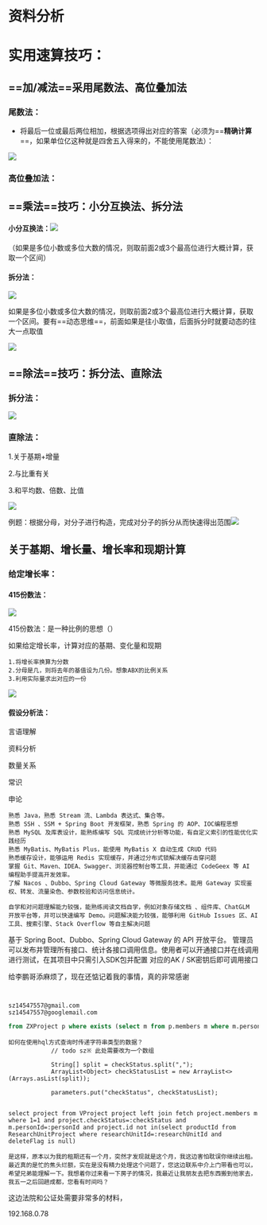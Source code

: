 # 资料分析

# 实用速算技巧：

## ==**加/减法**==采用尾数法、高位叠加法

### **尾数法**：

- 将最后一位或最后两位相加，根据选项得出对应的答案（必须为==**精确计算**==，如果单位亿这种就是四舍五入得来的，不能使用尾数法）：

![](https://pub-5622690a70e94eb09c339b579d7ed3e0.r2.dev/PicGo/20250403175911539.png)



### 高位叠加法：





## ==乘法==技巧：小分互换法、拆分法 

#### 小分互换法：![](https://pub-5622690a70e94eb09c339b579d7ed3e0.r2.dev/PicGo/20250408111823898.png)

（如果是多位小数或多位大数的情况，则取前面2或3个最高位进行大概计算，获取一个区间）

#### 拆分法：

![](https://pub-5622690a70e94eb09c339b579d7ed3e0.r2.dev/PicGo/20250408114905637.png)

如果是多位小数或多位大数的情况，则取前面2或3个最高位进行大概计算，获取一个区间。要有==动态思维==，前面如果是往小取值，后面拆分时就要动态的往大一点取值

![](https://pub-5622690a70e94eb09c339b579d7ed3e0.r2.dev/PicGo/20250408154231063.png)



## ==除法==技巧：拆分法、直除法

### 拆分法：

![](https://pub-5622690a70e94eb09c339b579d7ed3e0.r2.dev/PicGo/20250408163924663.png)

### 直除法：

1.关于基期+增量

2.与比重有关

3.和平均数、倍数、比值

![](https://pub-5622690a70e94eb09c339b579d7ed3e0.r2.dev/PicGo/20250410141453049.png)



例题：根据分母，对分子进行构造，完成对分子的拆分从而快速得出范围![](https://pub-5622690a70e94eb09c339b579d7ed3e0.r2.dev/PicGo/20250410143031580.png)





## 关于基期、增长量、增长率和现期计算

### 给定增长率：

#### 415份数法：

![](https://pub-5622690a70e94eb09c339b579d7ed3e0.r2.dev/PicGo/20250410145238004.png)

415份数法：是一种比例的思想（）

如果给定增长率，计算对应的基期、变化量和现期



```
1.将增长率换算为分数
2.分母是几，则将去年的基值设为几份。想象ABX的比例关系
3.利用实际量求出对应的一份
```

![](https://pub-5622690a70e94eb09c339b579d7ed3e0.r2.dev/PicGo/20250410172123166.png)

#### 假设分析法：







言语理解

资料分析

数量关系

常识

申论





```
熟悉 Java，熟悉 Stream 流、Lambda 表达式、集合等。
熟悉 SSH 、SSM + Spring Boot 开发框架，熟悉 Spring 的 AOP、IOC编程思想
熟悉 MySQL 及库表设计，能熟练编写 SQL 完成统计分析等功能，有自定义索引的性能优化实践经历
熟悉 MyBatis、MyBatis Plus，能使用 MyBatis X 自动生成 CRUD 代码
熟悉缓存设计，能够运用 Redis 实现缓存，并通过分布式锁解决缓存击穿问题
掌握 Git、Maven、IDEA、Swagger、浏览器控制台等工具，并能通过 CodeGeex 等 AI 编程助手提高开发效率。
了解 Nacos 、Dubbo、Spring Cloud Gateway 等微服务技术。能用 Gateway 实现鉴权、转发、流量染色、参数校验和访问信息统计。
```

```
自学和对问题理解能力较强，能熟练阅读文档自学，例如对象存储文档 、组件库、ChatGLM 开放平台等，并可以快速编写 Demo。问题解决能力较强，能够利用 GitHub Issues 区、AI 工具、搜索引擎、Stack Overflow 等自主解决问题
```

 基于 Spring Boot、Dubbo、Spring Cloud Gateway 的 API 开放平台。
 管理员可以发布并管理所有接口、统计各接口调用信息。使用者可以开通接口并在线调用进行测试，在其项目中只需引入SDK包并配置 对应的AK / SK密钥后即可调用接口



给李鹏哥添麻烦了，现在还惦记着我的事情，真的非常感谢







```

```



```

```



```
sz14547557@gmail.com
sz14547557@googlemail.com
```

```sql
from ZXProject p where exists (select m from p.members m where m.personId=:personId) and p.authorizeDate>=:startDate and p.authorizeDate<=:endDate and p.checkStatus=:checkStatus
```

```
如何在使用hql方式查询时传递字符串类型的数据？
			// todo sz※ 此处需要改为一个数组

			String[] split = checkStatus.split(",");
			ArrayList<Object> checkStatusList = new ArrayList<>(Arrays.asList(split));

			parameters.put("checkStatus", checkStatusList);
```

```

```

```
select project from VProject project left join fetch project.members m where 1=1 and project.checkStatus=:checkStatus and m.personId=:personId and project.id not in(select productId from ResearchUnitProject where researchUnitId=:researchUnitId and deleteFlag is null)
```

```
是这样，原本以为我的租期还有一个月，突然才发现就是这个月，我这边害怕耽误你继续出租。最近真的是忙的焦头烂额，实在是没有精力处理这个问题了，您这边联系中介上门带看也可以，希望兄弟能理解一下。我想着你过来看一下房子的情况，我最近让我朋友去把东西搬到他家去，我五一之后回趟成都，您看有时间吗？
```

这边法院和公证处需要非常多的材料，



192.168.0.78